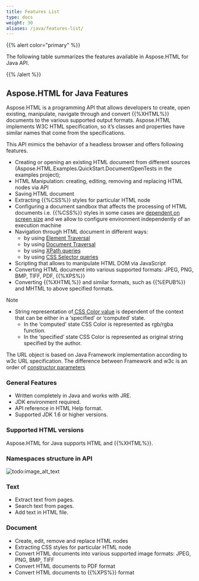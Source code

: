 ```yaml
---
title: Features List
type: docs
weight: 30
aliases: /java/features-list/
---
```


{{% alert color="primary" %}} 

The following table summarizes the features available in Aspose.HTML for Java API.

{{% /alert %}} 
## **Aspose.HTML for Java Features** ## 
Aspose.HTML is a programming API that allows developers to create, open existing, manipulate, navigate through and convert {{%XHTML%}} documents to the various supported output formats. Aspose.HTML implements W3C HTML specification, so it’s classes and properties have similar names that come from the specifications.



This API mimics the behavior of a headless browser and offers following features.

- Creating or opening an existing HTML document from different sources (Aspose.HTML.Examples.QuickStart.DocumentOpenTests in the examples project);
- HTML Manipulation: creating, editing, removing and replacing HTML nodes via API 
- Saving HTML document
- Extracting {{%CSS%}} styles for particular HTML node
- Configuring a document sandbox that affects the processing of HTML documents i.e. {{%CSS%}} styles in some cases are [dependent on screen size](https://www.w3.org/TR/css3-mediaqueries/#width) and we allow to configure environment independently of an execution machine
- Navigation through HTML document in different ways:
  - by using [Element Traversal](https://www.w3.org/TR/ElementTraversal/)
  - by using [Document Traversal](https://www.w3.org/TR/DOM-Level-2-Traversal-Range/traversal.html)
  - by using [XPath queries](https://www.w3.org/TR/xpath/)
  - by using [CSS Selector queries](https://www.w3.org/TR/selectors-api/)
- Scripting that allows to manipulate HTML DOM via JavaScript
- Converting HTML document into various supported formats: JPEG, PNG, BMP, TIFF, PDF, {{%XPS%}}
- Converting {{%XHTML%}} and similar formats, such as {{%EPUB%}} and MHTML to above specified formats.

Note

- String representation of[ CSS Color value](https://www.w3.org/TR/cssom-1/#serialize-a-css-component-value) is dependent of the context that can be either in a ‘specified’ or ‘computed’ state.
  - In the ‘computed’ state CSS Color is represented as rgb/rgba function.
  - In the ‘specified’ state CSS Color is represented as original string specified by the author.

The URL object is based on Java Framework implementation according to w3c URL specification. The difference between Framework and w3c is an order of [constructor parameters](https://url.spec.whatwg.org/#dom-url-url)
### **General Features** ### 
- Written completely in Java and works with JRE.
- JDK environment required.
- API reference in HTML Help format.
- Supported JDK 1.6 or higher versions.
### **Supported HTML versions** ### 
Aspose.HTML for Java supports HTML and {{%XHTML%}}.
### **Namespaces structure in API** ### 
![todo:image_alt_text](https://lh3.googleusercontent.com/9k_uvN_5kZ4tJ2S0a409a1FqSSrVdciYq2DOia3mB4sLPdmt5GPI_9BnO--3r6UtOl_YI0nx8AksMcIJ6YrkcegSqbzaz53Qj3xybqWfVnizMO_pbA3VjcR2ZgszWpV_IclR41pf)
### **Text** ### 
- Extract text from pages.
- Search text from pages.
- Add text in HTML file.
### **Document** ### 
- Create, edit, remove and replace HTML nodes
- Extracting CSS styles for particular HTML node
- Convert HTML documents into various supported image formats: JPEG, PNG, BMP, TIFF
- Convert HTML documents to PDF format
- Convert HTML documents to {{%XPS%}} format






